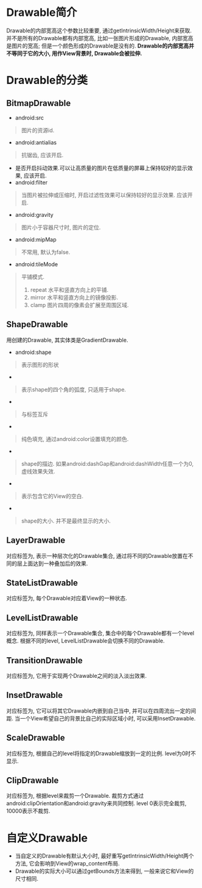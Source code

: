 # Drawable简介
Drawable的内部宽高这个参数比较重要, 通过getIntrinsicWidth/Height来获取. 并不是所有的Drawable都有内部宽高, 比如一张图片形成的Drawable, 内部宽高是图片的宽高; 但是一个颜色形成的Drawable是没有的. **Drawable的内部宽高并不等同于它的大小, 用作View背景时, Drawable会被拉伸.**

# Drawable的分类
## BitmapDrawable
- android:src 
> 图片的资源id. 
- android:antialias
> 抗锯齿, 应该开启. 
- 是否开启抖动效果.可以让高质量的图片在低质量的屏幕上保持较好的显示效果, 应该开启.
- android:filter
> 当图片被拉伸或压缩时, 开启过滤性效果可以保持较好的显示效果. 应该开启. 
- android:gravity
> 图片小于容器尺寸时, 图片的定位.
- android:mipMap
> 不常用, 默认为false.
- android:tileMode
> 平铺模式. 
> 1. repeat 水平和竖直方向上的平铺.
> 2. mirror 水平和竖直方向上的镜像投影. 
> 3. clamp 图片四周的像素会扩展至周围区域. 

## ShapeDrawable
用<shape>创建的Drawable, 其实体类是GradientDrawable.
- android:shape
> 表示图形的形状
- <corners>
> 表示shape的四个角的弧度, 只适用于shape. 
- <gradient>
> 与<solid>标签互斥
- <solid>
> 纯色填充, 通过android:color设置填充的颜色.
- <stroke>
> shape的描边. 如果android:dashGap和android:dashWidth任意一个为0, 虚线效果失效.
- <padding> 
> 表示包含它的View的空白.
- <size>
> shape的大小. 并不是最终显示的大小.

## LayerDrawable
对应标签为<layer-list>, 表示一种层次化的Drawable集合, 通过将不同的Drawable放置在不同的层上面达到一种叠加后的效果.

## StateListDrawable
对应标签为<selector>, 每个Drawable对应着View的一种状态.

## LevelListDrawable
对应标签为<level-list>, 同样表示一个Drawable集合, 集合中的每个Drawable都有一个level概念. 根据不同的level, LevelListDrawable会切换不同的Drawable. 

## TransitionDrawable
对应标签为<transition>, 它用于实现两个Drawable之间的淡入淡出效果.

## InsetDrawable
对应标签为<inset>, 它可以将其它Drawable内嵌到自己当中, 并可以在四周流出一定的间距. 当一个View希望自己的背景比自己的实际区域小时, 可以采用InsetDrawable. 

## ScaleDrawable
对应标签为<scale>, 根据自己的level将指定的Drawable缩放到一定的比例. level为0时不显示.

## ClipDrawable
对应标签为<clip>, 根据level来裁剪一个Drawable. 裁剪方式通过android:clipOrientation和android:gravity来共同控制. level 0表示完全裁剪, 10000表示不裁剪. 

# 自定义Drawable
- 当自定义的Drawable有默认大小时, 最好重写getIntrinsicWidth/Height两个方法, 它会影响到View的wrap_content布局.
- Drawable的实际大小可以通过getBounds方法来得到, 一般来说它和View的尺寸相同. 